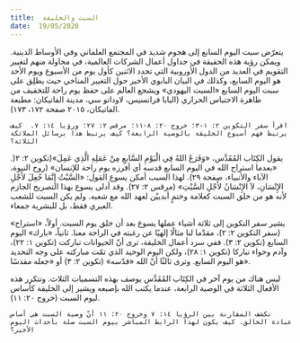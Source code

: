 ```yaml
---
title:  السبت والخليقة
date:  19/05/2020
---
```


يتعرّض سبت اليوم السابع إلى هجوم شديد في المجتمع العلماني وفي الأوساط الدينية. ويمكن رؤية هذه الحقيقة في جداول أعمال الشركات العالمية، في محاولة منهم لتغيير التقويم في العديد من الدول الأوروبية التي تحدد الاثنين كأول يوم من الأسبوع ويوم الأحد هو اليوم السابع، وكذلك في البيان البابوي الأخير حول التغيير المناخي حيث يطلِق على سبت اليوم السابع «السبت اليهودي» ويشجع العالم على حفظ يوم راحة للتخفيف من ظاهرة الاحتباس الحراري (البابا فرانسيس، لاوداتو سي، مدينة الفاتيكان: مطبعة الفاتيكان، ٢٠١٥ صفحة ١٧٢، ١٧٣).

`اقرأ سفر التكوين ٢: ١-٣؛ خروج ٢٠: ٨-١١؛ مرقس ٢: ٢٧؛ ورؤيا ١٤: ٧.  كيف يرتبط فهم أسبوع الخليقة بالوصية الرابعة؟ كيف يرتبط هذا برسائل الملائكة الثلاثة؟`

يقول الكِتَاب المُقَدَّس، «وَفَرَغَ اللهُ فِي الْيَوْمِ السَّابعِ مِنْ عَمَلِهِ الَّذِي عَمِلَ»(تكوين ٢: ٢(. «بعدما استراح الله في اليوم السابع قدسه أي أفرزه يوم راحة للإنسان» (روح النبوة، الآباء والأنبياء، صفحة ٢٩). لهذا السبب أمكن يسوع القول: «السَّبْتُ إِنَّمَا جُعِلَ لأَجْلِ الإِنْسَانِ، لاَ الإِنْسَانُ لأَجْلِ السَّبْتِ» (مرقس ٢: ٢٧). وقد أدلى يسوع بهذا التصريح الجازم لأنه هو من خلق السبت كعلامة وختمٍ أبدييْن لعهد الله مع شعبه. ولم يكن السبت للشعب العبري فقط، بل للبشرية جمعاء.

يشير سفر التكوين إلى ثلاثة أشياء عملها يسوع بعد أن خلق يوم السبت. أولاً، «استراح» (سفر التكوين ٢: ٢)، مقدّما لنا مثالًا إلهيًا عن رغبته في الراحة معنا. ثانياً، «بارك» اليوم السابع (تكوين ٢: ٣). ففي سرد أعمال الخليقة، ترى أنّ الحيوانات تباركت (تكوين ١: ٢٢)، وآدم وحواء تباركا (تكوين ١: ٢٨)، ولكن اليوم الوحيد الذي تمّت مباركته على وجه التحديد هو اليوم السابع. وترى ثالثًا أنّ الله «قدّسه» (تكوين ٢: ٣) أو «جعله مقدسًا».

ليس هناك من يوم آخر في الكِتَاب المُقَدَّس يوصف بهذه التسميات الثلاث. وتتكرر هذه الأفعال الثلاثة في الوصية الرابعة، عندما يكتب الله بإصبعه ويشير إلى الخليقة كأساس ليوم السبت (خروج ٢٠: ١١).

`تكشف المقارنة بين الرؤيا ١٤: ٧ وخروج ٢٠: ١١ أنّ وصية السبت هي أساس عبادة الخالق. كيف يكون لهذا الرابط المباشر بيوم السبت صلة بأحداث اليوم الأخير؟`